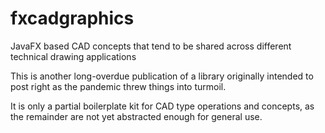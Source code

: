 # fxcadgraphics
JavaFX based CAD concepts that tend to be shared across different technical drawing applications

This is another long-overdue publication of a library originally intended to post right as the pandemic threw things into turmoil.

It is only a partial boilerplate kit for CAD type operations and concepts, as the remainder are not yet abstracted enough for general use.
